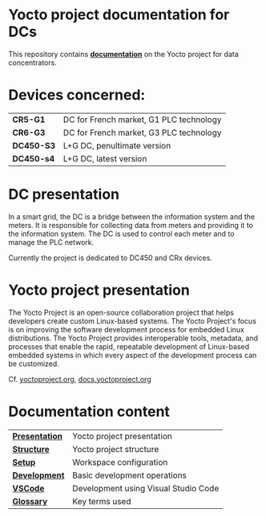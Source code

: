 # Yocto project documentation for DCs

This repository contains **[documentation](/presentation.md#documentation-content)** on the Yocto project for data concentrators.

# Devices concerned:
|                       |                                             |
|-----------------------|---------------------------------------------|
|**CR5-G1**             | DC for French market, G1 PLC technology     |
|**CR6-G3**             | DC for French market, G3 PLC technology     |
|**DC450-S3**           | L+G DC, penultimate version                 |
|**DC450-s4**           | L+G DC, latest version                      |

# DC presentation
In a smart grid, the DC is a bridge between the information system and the meters.
It is responsible for collecting data from meters and providing it to the information system.
The DC is used to control each meter and to manage the PLC network.

Currently the project is dedicated to DC450 and CRx devices.

# Yocto project presentation
The Yocto Project is an open-source collaboration project that helps developers create custom Linux-based systems.
The Yocto Project's focus is on improving the software development process for embedded Linux distributions.
The Yocto Project provides interoperable tools, metadata, and processes that enable the rapid, repeatable development of Linux-based embedded systems in which every aspect of the development process can be customized.

Cf. [yoctoproject.org](https://www.yoctoproject.org)\, [docs.yoctoproject.org](https://docs.yoctoproject.org)

# Documentation content

|                                        |                                            |
|----------------------------------------|--------------------------------------------|
|**[Presentation](/presentation.md)**           | Yocto project presentation                 |
|**[Structure](/yocto/structure.md)**    | Yocto project structure                    |
|**[Setup](/yocto/setup.md)**            | Workspace configuration                    |
|**[Development](/yocto/development.md)**| Basic development operations               |
|**[VSCode](/vscode/vscode.md)**         | Development using Visual Studio Code       |
|**[Glossary](/glossary.md)**            | Key terms used                             |